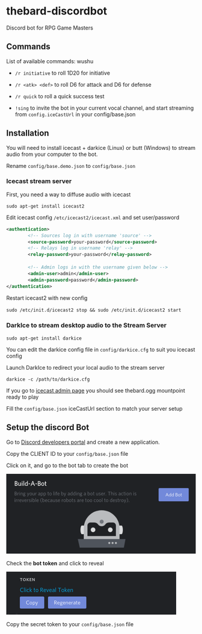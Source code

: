 # thebard-discordbot

Discord bot for RPG Game Masters


## Commands

List of available commands: wushu
- `/r initiative` to roll 1D20 for initiative

- `/r <atk> <def>` to roll <atk>D6 for attack and <def>D6 for defense

- `/r quick` to roll a quick success test

- `!sing` to invite the bot in your current vocal channel, and start streaming from `config.iceCastUrl` in your config/base.json
 
 
## Installation

You will need to install icecast + darkice (Linux) or butt (Windows) to stream audio from your computer to the bot. 

Rename `config/base.demo.json` to `config/base.json`


### Icecast stream server

First, you need a way to diffuse audio with icecast

```shell script
sudo apt-get install icecast2
```

Edit icecast config `/etc/icecast2/icecast.xml` and set user/password

```xml
<authentication>
        <!-- Sources log in with username 'source' -->
        <source-password>your-password</source-password>
        <!-- Relays log in username 'relay' -->
        <relay-password>your-password</relay-password>
 
        <!-- Admin logs in with the username given below -->
        <admin-user>admin</admin-user>
        <admin-password>password</admin-password>
</authentication>
```

Restart icecast2 with new config

```sudo /etc/init.d/icecast2 stop && sudo /etc/init.d/icecast2 start```


### DarkIce to stream desktop audio to the Stream Server

```shell script
sudo apt-get install darkice
```
You can edit the darkice config file in `config/darkice.cfg` to suit you icecast config

Launch DarkIce to redirect your local audio to the stream server

```shell script
darkice -c /path/to/darkice.cfg
``` 

If you go to [icecast admin page](http://localhost:8000/) you should see thebard.ogg mountpoint ready to play

Fill the `config/base.json` iceCastUrl section to match your server setup


## Setup the discord Bot

Go to [Discord developers portal](https://discordapp.com/developers/applications) and create a new application.

Copy the CLIENT ID to your `config/base.json` file 

Click on it, and go to the bot tab to create the bot

![Add a bot](doc/addBot.png)

Check the **bot token** and click to reveal

![Bot token](doc/bottoken.png)

Copy the secret token to your `config/base.json` file 

